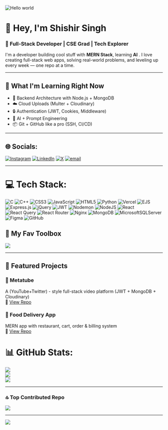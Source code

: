 <img src="https://raw.githubusercontent.com/sagar-viradiya/sagar-viradiya/master/resources/banner.png" alt="Hello world">




# 👋 Hey, I'm **Shishir Singh**

### 🚀 Full-Stack Developer | CSE Grad | Tech Explorer

I'm a  developer building cool stuff with **MERN Stack**, learning **AI** . I love creating full-stack web apps, solving real-world problems, and leveling up every week — one repo at a time.

---

## 🧠 What I'm Learning Right Now
- 🔧 Backend Architecture with Node.js + MongoDB
- ☁️ Cloud Uploads (Multer + Cloudinary)
- 🔒 Authentication (JWT, Cookies, Middleware)
- 🤖 AI + Prompt Engineering
- 📦 Git + GitHub like a pro (SSH, CI/CD)

---

## 🌐 Socials:
[![Instagram](https://img.shields.io/badge/Instagram-%23E4405F.svg?logo=Instagram&logoColor=white)](https://instagram.com/suno_na_shishirrrr) 
[![LinkedIn](https://img.shields.io/badge/LinkedIn-%230077B5.svg?logo=linkedin&logoColor=white)](https://linkedin.com/in/shishir-singhh) 
[![X](https://img.shields.io/badge/X-black.svg?logo=X&logoColor=white)](https://x.com/Shishir11794577) 
[![email](https://img.shields.io/badge/Email-D14836?logo=gmail&logoColor=white)](mailto:singhshishir4727@gmail.com) 

---

# 💻 Tech Stack:
![C](https://img.shields.io/badge/c-%2300599C.svg?style=for-the-badge&logo=c&logoColor=white) 
![C++](https://img.shields.io/badge/c++-%2300599C.svg?style=for-the-badge&logo=c%2B%2B&logoColor=white) 
![CSS3](https://img.shields.io/badge/css3-%231572B6.svg?style=for-the-badge&logo=css3&logoColor=white) 
![JavaScript](https://img.shields.io/badge/javascript-%23323330.svg?style=for-the-badge&logo=javascript&logoColor=%23F7DF1E) 
![HTML5](https://img.shields.io/badge/html5-%23E34F26.svg?style=for-the-badge&logo=html5&logoColor=white) 
![Python](https://img.shields.io/badge/python-3670A0?style=for-the-badge&logo=python&logoColor=ffdd54) 
![Vercel](https://img.shields.io/badge/vercel-%23000000.svg?style=for-the-badge&logo=vercel&logoColor=white) 
![EJS](https://img.shields.io/badge/ejs-%23B4CA65.svg?style=for-the-badge&logo=ejs&logoColor=black) 
![Express.js](https://img.shields.io/badge/express.js-%23404d59.svg?style=for-the-badge&logo=express&logoColor=%2361DAFB) 
![jQuery](https://img.shields.io/badge/jquery-%230769AD.svg?style=for-the-badge&logo=jquery&logoColor=white) 
![JWT](https://img.shields.io/badge/JWT-black?style=for-the-badge&logo=JSON%20web%20tokens) 
![Nodemon](https://img.shields.io/badge/NODEMON-%23323330.svg?style=for-the-badge&logo=nodemon&logoColor=%BBDEAD) 
![NodeJS](https://img.shields.io/badge/node.js-6DA55F?style=for-the-badge&logo=node.js&logoColor=white) 
![React](https://img.shields.io/badge/react-%2320232a.svg?style=for-the-badge&logo=react&logoColor=%2361DAFB) 
![React Query](https://img.shields.io/badge/-React%20Query-FF4154?style=for-the-badge&logo=react%20query&logoColor=white) 
![React Router](https://img.shields.io/badge/React_Router-CA4245?style=for-the-badge&logo=react-router&logoColor=white) 
![Nginx](https://img.shields.io/badge/nginx-%23009639.svg?style=for-the-badge&logo=nginx&logoColor=white) 
![MongoDB](https://img.shields.io/badge/MongoDB-%234ea94b.svg?style=for-the-badge&logo=mongodb&logoColor=white) 
![MicrosoftSQLServer](https://img.shields.io/badge/Microsoft%20SQL%20Server-CC2927?style=for-the-badge&logo=microsoft%20sql%20server&logoColor=white) 
![Figma](https://img.shields.io/badge/figma-%23F24E1E.svg?style=for-the-badge&logo=figma&logoColor=white) 
![GitHub](https://img.shields.io/badge/github-%23121011.svg?style=for-the-badge&logo=github&logoColor=white) 


## 🧰 My Fav Toolbox

<img src="https://skillicons.dev/icons?i=js,html,css,react,nodejs,mongodb,express,github,figma,vercel,postman" />


---

## 🚀 Featured Projects

### 🎥 Metatube
A (YouTube+Twitter) - style full-stack video platform (JWT + MongoDB + Cloudinary)\
🔗 [View Repo](https://github.com/SHISHIR1507/Metatube-mern)

### 🍔 Food Delivery App
MERN app with restaurant, cart, order & billing system\
🔗 [View Repo](https://github.com/SHISHIR1507/food-delivery)


# 📊 GitHub Stats:

![](https://github-readme-stats.vercel.app/api?username=SHISHIR1507&theme=dracula&hide_border=false&include_all_commits=false&count_private=false)<br/>
![](https://nirzak-streak-stats.vercel.app/?user=SHISHIR1507&theme=dracula&hide_border=false)<br/>
![](https://github-readme-stats.vercel.app/api/top-langs/?username=SHISHIR1507&theme=dracula&hide_border=false&include_all_commits=false&count_private=false&layout=compact)

---

### 🔝 Top Contributed Repo

![](https://github-contributor-stats.vercel.app/api?username=SHISHIR1507&limit=5&theme=dracula&combine_all_yearly_contributions=true)

---

[![](https://visitcount.itsvg.in/api?id=SHISHIR1507&icon=0&color=0)](https://visitcount.itsvg.in)

